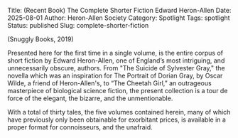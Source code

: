 Title: (Recent Book) The Complete Shorter Fiction Edward Heron-Allen 
Date: 2025-08-01
Author: Heron-Allen Society
Category: Spotlight
Tags: spotlight
Status: published
Slug: complete-shorter-fiction

(Snuggly Books, 2019)

Presented here for the first time in a single volume, is the entire  corpus of short fiction by Edward Heron-Allen, one of England’s most  intriguing, and unnecessarily obscure, authors. From "The Suicide of  Sylvester Gray," the novella which was an inspiration for The Portrait  of Dorian Gray, by Oscar Wilde, a friend of Heron-Allen's, to “The  Cheetah Girl,” an outrageous masterpiece of biological science fiction,  the present collection is a tour de force of the elegant, the bizarre,  and the unmentionable.

With a total of thirty tales, the five volumes contained herein, many  of which have previously only been obtainable for exorbitant prices,  is available in a proper format for connoisseurs, and the  unafraid. 
